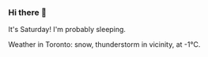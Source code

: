 ### Hi there :wave:

It's Saturday! I'm probably sleeping.

Weather in Toronto: snow, thunderstorm in vicinity, at -1°C.
